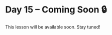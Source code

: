 # Day 15 – Coming Soon 🔒

This lesson will be available soon. Stay tuned!

<!-- If you're contributing, add diagrams to: ../assets/day15.png -->

